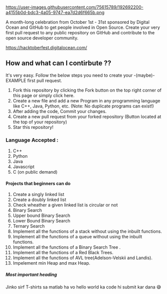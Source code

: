 <https://user-images.githubusercontent.com/75615789/192692200-a4155b0d-bdc3-4a05-9747-ea7d2d6f665b.png>

A month-long celebration from October 1st - 31st sponsored by Digital Ocean and GitHub to get people involved in Open Source. Create your very first pull request to any public repository on GitHub and contribute to the open source developer community.

https://hacktoberfest.digitalocean.com/

## How and what can I contirbute ??

It's very easy. Follow the below steps you need to create your -(maybe)- EXAMPLE first pull request.

  1) Fork this repository by clicking the Fork button on the top right corner of this page or simply click          here.
  2) Create a new file and add a new Program in any programming language like C++, Java, Python, etc. (Note:        No duplicate programs can exist!)
  3) After adding the code, Commit your changes.
  4) Create a new pull request from your forked repository (Button located at the top of your repository)
  5) Star this repository!
  


### Language Accepted :
   1) C++
   2) Python
   3) Java
   4) Javascript
   5) C (on public demand)
   
  
  
#### Projects that beginners can do 
  1) Create a singly linked list
  2) Create a doubly linked list
  3) Check wheather a given linked list is circular or not
  4) Binary Search
  5) Upper bound Binary Search
  6) Lower Bound Binary Search
  7) Ternary Search
  8) Implement all the functions of a stack without using the inbuilt functions.
  9) Implement all the functions of a queue without using the inbuilt functions.
  10) Implement all the functions of a Binary Search Tree .
  11) Implement all the functions of a Red Black Trees.
  12) Implement all the functions of AVL tree(Adelson-Velskii and Landis).
  13) Impelement min Heap and max Heap.

##### Most important heading 
  Jinko sirf T-shirts sa matlab ha vo hello world ka code hi submit kar dana 😅
